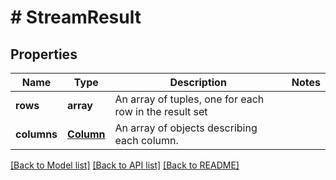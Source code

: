 # # StreamResult

## Properties

Name | Type | Description | Notes
------------ | ------------- | ------------- | -------------
**rows** | **array** | An array of tuples, one for each row in the result set |
**columns** | [**Column**](Column.md) | An array of objects describing each column. |

[[Back to Model list]](../../README.md#models) [[Back to API list]](../../README.md#endpoints) [[Back to README]](../../README.md)
